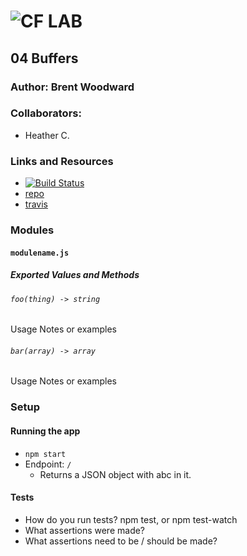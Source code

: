 ![CF](http://i.imgur.com/7v5ASc8.png) LAB
=================================================

## 04 Buffers

### Author: Brent Woodward

### Collaborators:
* Heather C.

### Links and Resources
* [![Build Status](https://www.travis-ci.com/BrentTech/04-buffers.svg?branch=master)](https://www.travis-ci.com/BrentTech/04-buffers)
* [repo](https://github.com/BrentTech/04-buffers)
* [travis](https://www.travis-ci.com/BrentTech/04-buffers)

### Modules
#### `modulename.js`
##### Exported Values and Methods

###### `foo(thing) -> string`
Usage Notes or examples

###### `bar(array) -> array`
Usage Notes or examples

### Setup
#### Running the app
* `npm start`
* Endpoint: `/`
  * Returns a JSON object with abc in it.

#### Tests
* How do you run tests?
npm test, or npm test-watch
* What assertions were made?
* What assertions need to be / should be made?

